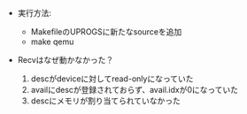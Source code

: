 - 実行方法:
    - MakefileのUPROGSに新たなsourceを追加
    - make qemu

- Recvはなぜ動かなかった？
    1. descがdeviceに対してread-onlyになっていた
    2. availにdescが登録されておらず、avail.idxが0になっていた
    3. descにメモリが割り当てられていなかった
